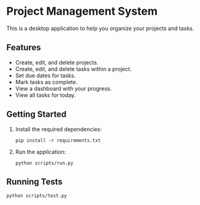 # Project Management System

This is a desktop application to help you organize your projects and tasks.

## Features

- Create, edit, and delete projects.
- Create, edit, and delete tasks within a project.
- Set due dates for tasks.
- Mark tasks as complete.
- View a dashboard with your progress.
- View all tasks for today.

## Getting Started

1. Install the required dependencies:
   ```
   pip install -r requirements.txt
   ```
2. Run the application:
   ```
   python scripts/run.py
   ```

## Running Tests

```
python scripts/test.py
```